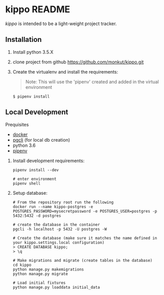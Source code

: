 # kippo README

*kippo* is intended to be a light-weight project tracker.

## Installation

1. Install python 3.5.X

2. clone project from github
    https://github.com/monkut/kippo.git

3. Create the virtualenv and install the requirements:

    > Note:
    > This will use the 'pipenv' created and added in the virtual environment

    ```
    $ pipenv install
    ```

## Local Development

Prequisites

- [docker](https://store.docker.com/search?type=edition&offering=community)
- [pgcli](https://www.pgcli.com/) (for local db creation)
- python 3.6
- [pipenv](https://docs.pipenv.org/)

1. Install development requirements:

    ```
    pipenv install --dev

    # enter environment
    pipenv shell
    ```

2. Setup database:

    ```
    # From the repository root run the following
    docker run --name kippo-postgres -e POSTGRES_PASSWORD=mysecretpassword -e POSTGRES_USER=postgres -p 5432:5432 -d postgres
    
    # create the database in the container
    pgcli -h localhost -p 5432 -U postgres -W
    
    # Create the database (make sure it matches the name defined in your kippo.settings.local configuration)
    > CREATE DATABASE kippo;
    > \q
    
    # Make migrations and migrate (create tables in the database)
    cd kippo
    python manage.py makemigrations
    python manage.py migrate
    
    # Load initial fixtures
    python manage.py loaddata initial_data
    ```
